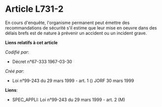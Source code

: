 # Article L731-2

En cours d'enquête, l'organisme permanent peut émettre des recommandations de sécurité s'il estime que leur mise en oeuvre
dans des délais brefs est de nature à prévenir un accident ou un incident grave.

**Liens relatifs à cet article**

_Codifié par_:

  - Décret n°67-333 1967-03-30

_Créé par_:

  - Loi n°99-243 du 29 mars 1999 - art. 1 () JORF 30 mars 1999

**Liens**:

  - SPEC_APPLI: Loi n°99-243 du 29 mars 1999 - art. 2 (M)
